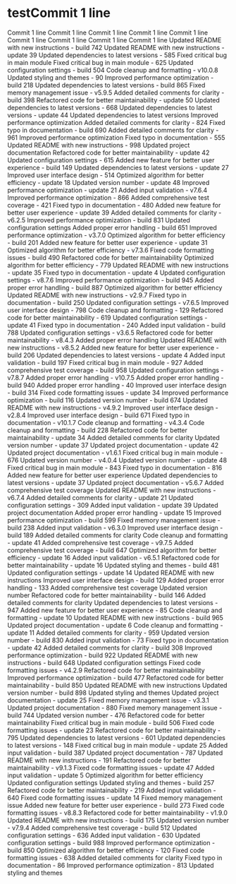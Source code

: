 # testCommit 1 line
Commit 1 line
Commit 1 line
Commit 1 line
Commit 1 line
Commit 1 line
Commit 1 line
Commit 1 line
Commit 1 line
Commit 1 line
Updated README with new instructions - build 742
Updated README with new instructions - update 39
Updated dependencies to latest versions - 585
Fixed critical bug in main module
Fixed critical bug in main module - 625
Updated configuration settings - build 504
Code cleanup and formatting - v10.0.8
Updated styling and themes - 90
Improved performance optimization - build 218
Updated dependencies to latest versions - build 865
Fixed memory management issue - v5.9.5
Added detailed comments for clarity - build 398
Refactored code for better maintainability - update 50
Updated dependencies to latest versions - 668
Updated dependencies to latest versions - update 44
Updated dependencies to latest versions
Improved performance optimization
Added detailed comments for clarity - 824
Fixed typo in documentation - build 690
Added detailed comments for clarity - 961
Improved performance optimization
Fixed typo in documentation - 555
Updated README with new instructions - 998
Updated project documentation
Refactored code for better maintainability - update 42
Updated configuration settings - 615
Added new feature for better user experience - build 149
Updated dependencies to latest versions - update 27
Improved user interface design - 514
Optimized algorithm for better efficiency - update 18
Updated version number - update 48
Improved performance optimization - update 21
Added input validation - v7.6.4
Improved performance optimization - 866
Added comprehensive test coverage - 421
Fixed typo in documentation - 480
Added new feature for better user experience - update 39
Added detailed comments for clarity - v6.2.5
Improved performance optimization - build 831
Updated configuration settings
Added proper error handling - build 651
Improved performance optimization - v3.7.0
Optimized algorithm for better efficiency - build 201
Added new feature for better user experience - update 31
Optimized algorithm for better efficiency - v7.3.6
Fixed code formatting issues - build 490
Refactored code for better maintainability
Optimized algorithm for better efficiency - 779
Updated README with new instructions - update 35
Fixed typo in documentation - update 4
Updated configuration settings - v8.7.6
Improved performance optimization - build 945
Added proper error handling - build 887
Optimized algorithm for better efficiency
Updated README with new instructions - v2.9.7
Fixed typo in documentation - build 250
Updated configuration settings - v7.6.5
Improved user interface design - 798
Code cleanup and formatting - 129
Refactored code for better maintainability - 619
Updated configuration settings - update 41
Fixed typo in documentation - 240
Added input validation - build 788
Updated configuration settings - v3.6.5
Refactored code for better maintainability - v8.4.3
Added proper error handling
Updated README with new instructions - v8.5.2
Added new feature for better user experience - build 206
Updated dependencies to latest versions - update 4
Added input validation - build 197
Fixed critical bug in main module - 927
Added comprehensive test coverage - build 958
Updated configuration settings - v7.8.7
Added proper error handling - v10.7.5
Added proper error handling - build 940
Added proper error handling - 40
Improved user interface design - build 314
Fixed code formatting issues - update 34
Improved performance optimization - build 116
Updated version number - build 674
Updated README with new instructions - v4.9.2
Improved user interface design - v2.8.4
Improved user interface design - build 671
Fixed typo in documentation - v10.1.7
Code cleanup and formatting - v4.3.4
Code cleanup and formatting - build 228
Refactored code for better maintainability - update 34
Added detailed comments for clarity
Updated version number - update 37
Updated project documentation - update 42
Updated project documentation - v1.6.1
Fixed critical bug in main module - 676
Updated version number - v4.0.4
Updated version number - update 48
Fixed critical bug in main module - 843
Fixed typo in documentation - 816
Added new feature for better user experience
Updated dependencies to latest versions - update 37
Updated project documentation - v5.6.7
Added comprehensive test coverage
Updated README with new instructions - v6.7.4
Added detailed comments for clarity - update 21
Updated configuration settings - 309
Added input validation - update 39
Updated project documentation
Added proper error handling - update 15
Improved performance optimization - build 599
Fixed memory management issue - build 238
Added input validation - v6.3.0
Improved user interface design - build 189
Added detailed comments for clarity
Code cleanup and formatting - update 41
Added comprehensive test coverage - v9.7.5
Added comprehensive test coverage - build 647
Optimized algorithm for better efficiency - update 16
Added input validation - v6.5.1
Refactored code for better maintainability - update 16
Updated styling and themes - build 481
Updated configuration settings - update 14
Updated README with new instructions
Improved user interface design - build 129
Added proper error handling - 133
Added comprehensive test coverage
Updated version number
Refactored code for better maintainability - build 146
Added detailed comments for clarity
Updated dependencies to latest versions - 947
Added new feature for better user experience - 85
Code cleanup and formatting - update 10
Updated README with new instructions - build 965
Updated project documentation - update 6
Code cleanup and formatting - update 11
Added detailed comments for clarity - 959
Updated version number - build 830
Added input validation - 73
Fixed typo in documentation - update 42
Added detailed comments for clarity - build 308
Improved performance optimization - build 922
Updated README with new instructions - build 648
Updated configuration settings
Fixed code formatting issues - v4.2.9
Refactored code for better maintainability
Improved performance optimization - build 477
Refactored code for better maintainability - build 850
Updated README with new instructions
Updated version number - build 898
Updated styling and themes
Updated project documentation - update 25
Fixed memory management issue - v3.3.1
Updated project documentation - 880
Fixed memory management issue - build 744
Updated version number - 476
Refactored code for better maintainability
Fixed critical bug in main module - build 506
Fixed code formatting issues - update 23
Refactored code for better maintainability - 795
Updated dependencies to latest versions - 601
Updated dependencies to latest versions - 148
Fixed critical bug in main module - update 25
Added input validation - build 387
Updated project documentation - 787
Updated README with new instructions - 191
Refactored code for better maintainability - v9.1.3
Fixed code formatting issues - update 47
Added input validation - update 5
Optimized algorithm for better efficiency
Updated configuration settings
Updated styling and themes - build 257
Refactored code for better maintainability - 219
Added input validation - 640
Fixed code formatting issues - update 14
Fixed memory management issue
Added new feature for better user experience - build 273
Fixed code formatting issues - v8.8.3
Refactored code for better maintainability - v1.9.0
Updated README with new instructions - build 175
Updated version number - v7.9.4
Added comprehensive test coverage - build 512
Updated configuration settings - 636
Added input validation - 630
Updated configuration settings - build 988
Improved performance optimization - build 850
Optimized algorithm for better efficiency - 120
Fixed code formatting issues - 638
Added detailed comments for clarity
Fixed typo in documentation - 86
Improved performance optimization - 813
Updated styling and themes
